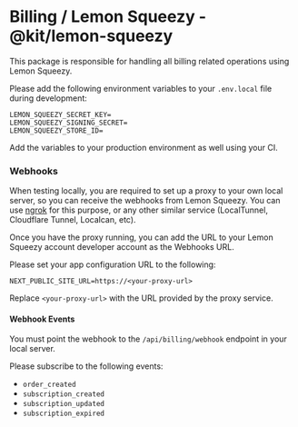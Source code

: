 # Billing / Lemon Squeezy - @kit/lemon-squeezy

This package is responsible for handling all billing related operations using Lemon Squeezy.

Please add the following environment variables to your `.env.local` file during development:

```env
LEMON_SQUEEZY_SECRET_KEY=
LEMON_SQUEEZY_SIGNING_SECRET=
LEMON_SQUEEZY_STORE_ID=
```

Add the variables to your production environment as well using your CI.

### Webhooks

When testing locally, you are required to set up a proxy to your own local server, so you can receive the webhooks from Lemon Squeezy. You can use [ngrok](https://ngrok.com/) for this purpose, or any other similar service (LocalTunnel, Cloudflare Tunnel, Localcan, etc).

Once you have the proxy running, you can add the URL to your Lemon Squeezy account developer account as the Webhooks URL.

Please set your app configuration URL to the following:

```
NEXT_PUBLIC_SITE_URL=https://<your-proxy-url>
```

Replace `<your-proxy-url>` with the URL provided by the proxy service.

#### Webhook Events

You must point the webhook to the `/api/billing/webhook` endpoint in your local server.

Please subscribe to the following events:
- `order_created`
- `subscription_created`
- `subscription_updated`
- `subscription_expired`